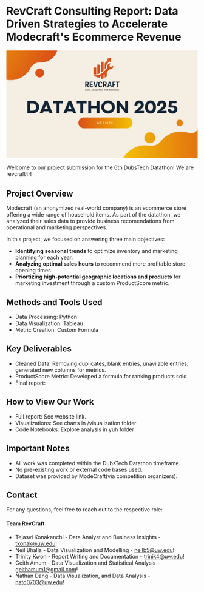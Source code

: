 # RevCraft Consulting Report: Data Driven Strategies to Accelerate Modecraft's Ecommerce Revenue

<p align="center">
  <a href="https://www.google.com/webhp" target="_blank">
    <img src="./images/Banner.png" alt="Datathon 2025 Retail Track" width="800">
  </a>
</p>

Welcome to our project submission for the 6th DubsTech Datathon! We are revcraft✨!

## Project Overview

Modecraft (an anonymized real-world company) is an ecommerce store offering a wide range of household items. As part of the datathon, we analyzed their sales data to provide business recomendations from operational and marketing perspectives.

In this project, we focused on answering three main objectives:
- **Identifying seasonal trends** to optimize inventory and marketing planning for each year.
- **Analyzing optimal sales hours** to recommend more profitable store opening times.
- **Priortizing high-potential geographic locations and products** for marketing investment through a custom ProductScore metric.

## Methods and Tools Used
- Data Processing: Python
- Data Visualization: Tableau
- Metric Creation: Custom Formula

## Key Deliverables
- Cleaned Data: Removing duplicates, blank entries, unavilable entries; generated new columns for metrics.
- ProductScore Metric: Developed a formula for ranking products sold
- Final report:

## How to View Our Work
- Full report: See website link.
- Visualizations: See charts in /visualization folder
- Code Notebooks: Explore analysis in yuh folder


## Important Notes
- All work was completed within the DubsTech Datathon timeframe.
- No pre-existing work or external code bases used.
- Dataset was provided by ModeCraft(via competition organizers).

## Contact
For any questions, feel free to reach out to the respective role:

#### Team RevCraft
- Tejasvi Konakanchi - Data Analyst and Business Insights - [tkonak@uw.edu](mailto:tkonak@uw.edu)!
- Neil Bhalla - Data Visualization and Modelling - [neilb5@uw.edu](mailto:neilb5@uw.edu)!
- Trinity Kwon - Report Writing and Documentation - [trinik4@uw.edu](mailto:trinik4@uw.edu)!
- Geith Amum - Data Visualization and Statistical Analysis - [geithamum1@gmail.com](geithamum1@gmail.com)!
- Nathan Dang - Data Visualization, and Data Analysis - [natd0703@uw.edu](natd0703@uw.edu)!
